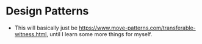 # Design Patterns

- This will basically just be https://www.move-patterns.com/transferable-witness.html, until I learn some more things for myself.